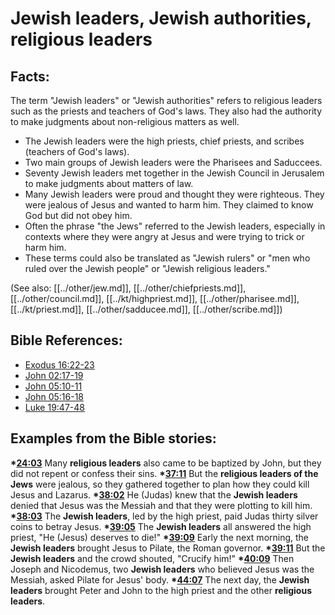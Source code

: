 # Jewish leaders, Jewish authorities, religious leaders #

## Facts: ##

The term "Jewish leaders" or "Jewish authorities" refers to religious leaders such as the priests and teachers of God's laws. They also had the authority to make judgments about non-religious matters as well.

* The Jewish leaders were the high priests, chief priests, and scribes (teachers of God's laws).
* Two main groups of Jewish leaders were the Pharisees and Saduccees.
* Seventy Jewish leaders met together in the Jewish Council in Jerusalem to make judgments about matters of law.
* Many Jewish leaders were proud and thought they were righteous. They were jealous of Jesus and wanted to harm him. They claimed to know God but did not obey him.
* Often the phrase "the Jews" referred to the Jewish leaders, especially in contexts where they were angry at Jesus and were trying to trick or harm him.
* These terms could also be translated as "Jewish rulers" or "men who ruled over the Jewish people" or "Jewish religious leaders."

(See also: [[../other/jew.md]], [[../other/chiefpriests.md]], [[../other/council.md]], [[../kt/highpriest.md]], [[../other/pharisee.md]], [[../kt/priest.md]], [[../other/sadducee.md]], [[../other/scribe.md]])

## Bible References: ##

* [Exodus 16:22-23](en/tn/exo/help/16/22)
* [John 02:17-19](en/tn/jhn/help/02/17)
* [John 05:10-11](en/tn/jhn/help/05/10)
* [John 05:16-18](en/tn/jhn/help/05/16)
* [Luke 19:47-48](en/tn/luk/help/19/47)

## Examples from the Bible stories: ##

  __*[24:03](en/tn/obs/help/24/03)__ Many __religious leaders__ also came to be baptized by John, but they did not repent or confess their sins.
  __*[37:11](en/tn/obs/help/37/11)__ But the __religious leaders of the Jews__ were jealous, so they gathered together to plan how they could kill Jesus and Lazarus.
  __*[38:02](en/tn/obs/help/38/02)__ He (Judas) knew that the __Jewish leaders__ denied that Jesus was the Messiah and that they were plotting to kill him.
  __*[38:03](en/tn/obs/help/38/03)__ The __Jewish leaders__, led by the high priest, paid Judas thirty silver coins to betray Jesus.
  __*[39:05](en/tn/obs/help/39/05)__ The __Jewish leaders__ all answered the high priest, "He (Jesus) deserves to die!"
  __*[39:09](en/tn/obs/help/39/09)__ Early the next morning, the __Jewish leaders__ brought Jesus to Pilate, the Roman governor.
  __*[39:11](en/tn/obs/help/39/11)__ But the __Jewish leaders__ and the crowd shouted, "Crucify him!"
  __*[40:09](en/tn/obs/help/40/09)__ Then Joseph and Nicodemus, two __Jewish leaders__ who believed Jesus was the Messiah, asked Pilate for Jesus' body.
  __*[44:07](en/tn/obs/help/44/07)__ The next day, the __Jewish leaders__ brought Peter and John to the high priest and the other __religious leaders__.